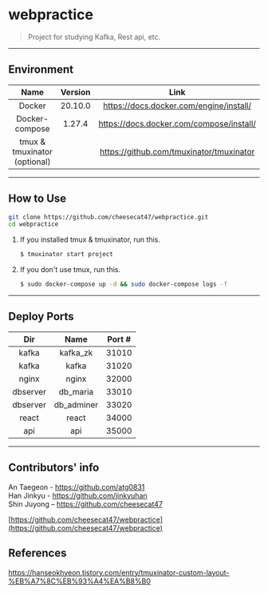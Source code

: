 # webpractice

> Project for studying Kafka, Rest api, etc.

---

## Environment

| Name | Version | Link |
|:-:|:-:|:-:|
| Docker | 20.10.0 | <https://docs.docker.com/engine/install/> |
| Docker-compose | 1.27.4 | <https://docs.docker.com/compose/install/> |
| tmux & tmuxinator  (optional) |  | <https://github.com/tmuxinator/tmuxinator> |


---

## How to Use

```bash
git clone https://github.com/cheesecat47/webpractice.git
cd webpractice
```

1. If you installed tmux & tmuxinator, run this.  

    ```bash
    $ tmuxinator start project
    ```

1. If you don't use tmux, run this.  

    ```bash
    $ sudo docker-compose up -d && sudo docker-compose logs -f
    ```

---

## Deploy Ports

| Dir      | Name       | Port # |
|:--------:|:----------:|:------:|
| kafka    | kafka_zk   | 31010  |
| kafka    | kafka      | 31020  |
| nginx    | nginx      | 32000  |
| dbserver | db_maria   | 33010  |
| dbserver | db_adminer | 33020  |
| react    | react      | 34000  |
| api      | api        | 35000  |

---

## Contributors' info
  
An Taegeon - <https://github.com/atg0831>  
Han Jinkyu - <https://github.com/jinkyuhan>  
Shin Juyong – <https://github.com/cheesecat47>  

[https://github.com/cheesecat47/webpractice](https://github.com/cheesecat47/webpractice)  

## References

<https://hanseokhyeon.tistory.com/entry/tmuxinator-custom-layout-%EB%A7%8C%EB%93%A4%EA%B8%B0>
